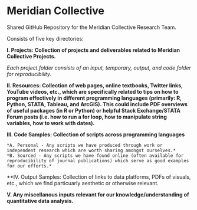 # Meridian Collective
Shared GitHub Repository for the Meridian Collective Research Team.

Consists of five key directories:

**I.      Projects: Collection of projects and deliverables related to Meridian Collective Projects.**

  *Each project folder consists of an input, temporary, output, and code folder for reproducibility.*
  
**II.     Resources: Collection of web pages, online textbooks, Twitter links, YouTube videos, etc., which are specifically related to tips on how to program effectively in different programming languages (primarily: R, Python, STATA, Tableau, and ArcGIS). This could include PDF overviews of useful packages (in R or Python) or helpful Stack Exchange/STATA Forum posts (i.e. how to run a for loop, how to manipulate string variables, how to work with dates).**

**III.    Code Samples: Collection of scripts across programming languages**

    *A. Personal - Any scripts we have produced through work or independent research which are worth sharing amongst ourselves.*
    *B. Sourced - Any scripts we have found online (often available for reproducibility of journal publications) which serve as good examples for our efforts.*
    
**IV.     Output Samples: Collection of links to data platforms, PDFs of visuals, etc., which we find particuarly aesthetic or otherwise relevant.

**V.      Any miscellanous inputs relevant for our knowledge/understanding of quantitative data analysis.**
